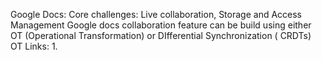 Google Docs:
 Core challenges: Live collaboration, Storage and Access Management
 Google docs collaboration feature can be build using either OT (Operational Transformation) or DIfferential Synchronization ( CRDTs)
 OT Links:
 1. 
